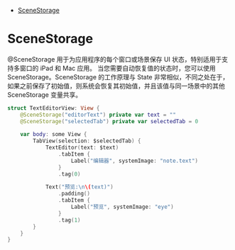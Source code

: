 <!-- @import "[TOC]" {cmd="toc" depthFrom=1 depthTo=6 orderedList=false} -->

<!-- code_chunk_output -->

- [SceneStorage](#scenestorage)

<!-- /code_chunk_output -->


# SceneStorage

@SceneStorage 用于为应用程序的每个窗口或场景保存 UI 状态，特别适用于支持多窗口的 iPad 和 Mac 应用。
当您需要自动恢复值的状态时，您可以使用 SceneStorage。SceneStorage 的工作原理与 State 非常相似，不同之处在于，如果之前保存了初始值，则系统会恢复其初始值，并且该值与同一场景中的其他 SceneStorage 变量共享。

```swift
struct TextEditorView: View {
    @SceneStorage("editorText") private var text = ""
    @SceneStorage("selectedTab") private var selectedTab = 0
    
    var body: some View {
        TabView(selection: $selectedTab) {
            TextEditor(text: $text)
                .tabItem {
                    Label("编辑器", systemImage: "note.text")
                }
                .tag(0)
            
            Text("预览:\n\(text)")
                .padding()
                .tabItem {
                    Label("预览", systemImage: "eye")
                }
                .tag(1)
        }
    }
}
```